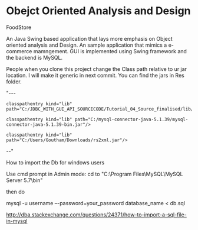 # Obejct Oriented Analysis and Design 

FoodStore

An Java Swing based application that lays more emphasis on Object oriented analysis and Design. An sample application that mimics a e-commerce mamngement. GUI is implemented using Swing framework and the backend is MySQL.    


People when you clone this project change the Class path relative to ur jar location. I will make it generic in next commit. 
You can find the jars in Res folder.


"---

	classpathentry kind="lib" path="C:/JDBC_WITH_GUI_API_SOURCECODE/Tutorial_04_Source_finalised/lib/com.sun.rowset.jar"/>
	
	classpathentry kind="lib" path="C:/mysql-connector-java-5.1.39/mysql-connector-java-5.1.39-bin.jar"/>
	
	classpathentry kind="lib" path="C:/Users/Goutham/Downloads/rs2xml.jar"/>
	
 --"

How to import the Db for windows users 

Use cmd prompt in Admin mode: 
cd to "C:\Program Files\MySQL\MySQL Server 5.7\bin" 

then do

mysql -u username –-password=your_password database_name < db.sql 

http://dba.stackexchange.com/questions/24371/how-to-import-a-sql-file-in-mysql 
